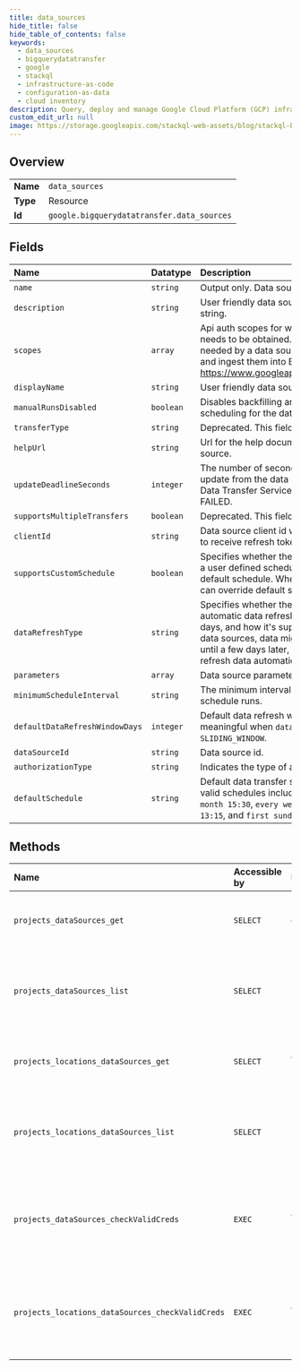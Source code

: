```yaml
---
title: data_sources
hide_title: false
hide_table_of_contents: false
keywords:
  - data_sources
  - bigquerydatatransfer
  - google    
  - stackql
  - infrastructure-as-code
  - configuration-as-data
  - cloud inventory
description: Query, deploy and manage Google Cloud Platform (GCP) infrastructure and resources using SQL
custom_edit_url: null
image: https://storage.googleapis.com/stackql-web-assets/blog/stackql-blog-post-featured-image.png
---
```

  
    

## Overview
<table><tbody>
<tr><td><b>Name</b></td><td><code>data_sources</code></td></tr>
<tr><td><b>Type</b></td><td>Resource</td></tr>
<tr><td><b>Id</b></td><td><code>google.bigquerydatatransfer.data_sources</code></td></tr>
</tbody></table>

## Fields
| Name | Datatype | Description |
|:-----|:---------|:------------|
| `name` | `string` | Output only. Data source resource name. |
| `description` | `string` | User friendly data source description string. |
| `scopes` | `array` | Api auth scopes for which refresh token needs to be obtained. These are scopes needed by a data source to prepare data and ingest them into BigQuery, e.g., https://www.googleapis.com/auth/bigquery |
| `displayName` | `string` | User friendly data source name. |
| `manualRunsDisabled` | `boolean` | Disables backfilling and manual run scheduling for the data source. |
| `transferType` | `string` | Deprecated. This field has no effect. |
| `helpUrl` | `string` | Url for the help document for this data source. |
| `updateDeadlineSeconds` | `integer` | The number of seconds to wait for an update from the data source before the Data Transfer Service marks the transfer as FAILED. |
| `supportsMultipleTransfers` | `boolean` | Deprecated. This field has no effect. |
| `clientId` | `string` | Data source client id which should be used to receive refresh token. |
| `supportsCustomSchedule` | `boolean` | Specifies whether the data source supports a user defined schedule, or operates on the default schedule. When set to `true`, user can override default schedule. |
| `dataRefreshType` | `string` | Specifies whether the data source supports automatic data refresh for the past few days, and how it's supported. For some data sources, data might not be complete until a few days later, so it's useful to refresh data automatically. |
| `parameters` | `array` | Data source parameters. |
| `minimumScheduleInterval` | `string` | The minimum interval for scheduler to schedule runs. |
| `defaultDataRefreshWindowDays` | `integer` | Default data refresh window on days. Only meaningful when `data_refresh_type` = `SLIDING_WINDOW`. |
| `dataSourceId` | `string` | Data source id. |
| `authorizationType` | `string` | Indicates the type of authorization. |
| `defaultSchedule` | `string` | Default data transfer schedule. Examples of valid schedules include: `1st,3rd monday of month 15:30`, `every wed,fri of jan,jun 13:15`, and `first sunday of quarter 00:00`. |
## Methods
| Name | Accessible by | Required Params | Description |
|:-----|:--------------|:----------------|:------------|
| `projects_dataSources_get` | `SELECT` | `dataSourcesId, projectsId` | Retrieves a supported data source and returns its settings. |
| `projects_dataSources_list` | `SELECT` | `projectsId` | Lists supported data sources and returns their settings. |
| `projects_locations_dataSources_get` | `SELECT` | `dataSourcesId, locationsId, projectsId` | Retrieves a supported data source and returns its settings. |
| `projects_locations_dataSources_list` | `SELECT` | `locationsId, projectsId` | Lists supported data sources and returns their settings. |
| `projects_dataSources_checkValidCreds` | `EXEC` | `dataSourcesId:checkValidCreds, projectsId` | Returns true if valid credentials exist for the given data source and requesting user. |
| `projects_locations_dataSources_checkValidCreds` | `EXEC` | `dataSourcesId:checkValidCreds, locationsId, projectsId` | Returns true if valid credentials exist for the given data source and requesting user. |
